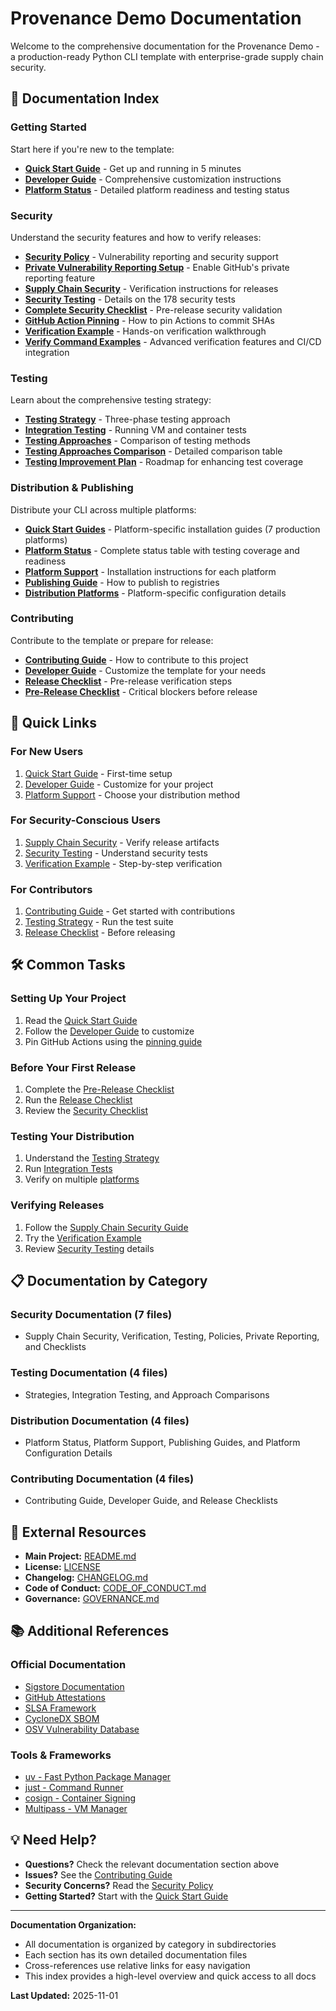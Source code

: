 # Provenance Demo Documentation

Welcome to the comprehensive documentation for the Provenance Demo - a production-ready Python CLI template with enterprise-grade supply chain security.

## 📖 Documentation Index

### Getting Started

Start here if you're new to the template:

- **[Quick Start Guide](../QUICK-START.md)** - Get up and running in 5 minutes
- **[Developer Guide](contributing/DEVELOPER-GUIDE.md)** - Comprehensive customization instructions
- **[Platform Status](distribution/PLATFORM-STATUS.md)** - Detailed platform readiness and testing status

### Security

Understand the security features and how to verify releases:

- **[Security Policy](security/SECURITY.md)** - Vulnerability reporting and security support
- **[Private Vulnerability Reporting Setup](security/PRIVATE-VULNERABILITY-REPORTING-SETUP.md)** - Enable GitHub's private reporting feature
- **[Supply Chain Security](security/SUPPLY-CHAIN.md)** - Verification instructions for releases
- **[Security Testing](security/SECURITY-TESTING.md)** - Details on the 178 security tests
- **[Complete Security Checklist](security/COMPLETE-SECURITY-CHECKLIST.md)** - Pre-release security validation
- **[GitHub Action Pinning](security/GITHUB-ACTION-PINS.md)** - How to pin Actions to commit SHAs
- **[Verification Example](security/VERIFICATION-EXAMPLE.md)** - Hands-on verification walkthrough
- **[Verify Command Examples](security/VERIFY-COMMAND-EXAMPLES.md)** - Advanced verification features and CI/CD integration

### Testing

Learn about the comprehensive testing strategy:

- **[Testing Strategy](testing/TESTING-STRATEGY.md)** - Three-phase testing approach
- **[Integration Testing](testing/INTEGRATION-TESTING.md)** - Running VM and container tests
- **[Testing Approaches](testing/TESTING-APPROACHES.md)** - Comparison of testing methods
- **[Testing Approaches Comparison](testing/TESTING-APPROACHES-COMPARISON.md)** - Detailed comparison table
- **[Testing Improvement Plan](testing/TESTING-IMPROVEMENT-PLAN.md)** - Roadmap for enhancing test coverage

### Distribution & Publishing

Distribute your CLI across multiple platforms:

- **[Quick Start Guides](distribution/quickstart/README.md)** - Platform-specific installation guides (7 production platforms)
- **[Platform Status](distribution/PLATFORM-STATUS.md)** - Complete status table with testing coverage and readiness
- **[Platform Support](distribution/PLATFORM-SUPPORT.md)** - Installation instructions for each platform
- **[Publishing Guide](distribution/PUBLISHING-GUIDE.md)** - How to publish to registries
- **[Distribution Platforms](distribution/distribution_platforms.md)** - Platform-specific configuration details

### Contributing

Contribute to the template or prepare for release:

- **[Contributing Guide](contributing/CONTRIBUTING.md)** - How to contribute to this project
- **[Developer Guide](contributing/DEVELOPER-GUIDE.md)** - Customize the template for your needs
- **[Release Checklist](contributing/RELEASE-CHECKLIST.md)** - Pre-release verification steps
- **[Pre-Release Checklist](contributing/PRE-RELEASE-CHECKLIST.md)** - Critical blockers before release

## 🎯 Quick Links

### For New Users

1. [Quick Start Guide](../QUICK-START.md) - First-time setup
2. [Developer Guide](contributing/DEVELOPER-GUIDE.md) - Customize for your project
3. [Platform Support](distribution/PLATFORM-SUPPORT.md) - Choose your distribution method

### For Security-Conscious Users

1. [Supply Chain Security](security/SUPPLY-CHAIN.md) - Verify release artifacts
2. [Security Testing](security/SECURITY-TESTING.md) - Understand security tests
3. [Verification Example](security/VERIFICATION-EXAMPLE.md) - Step-by-step verification

### For Contributors

1. [Contributing Guide](contributing/CONTRIBUTING.md) - Get started with contributions
2. [Testing Strategy](testing/TESTING-STRATEGY.md) - Run the test suite
3. [Release Checklist](contributing/RELEASE-CHECKLIST.md) - Before releasing

## 🛠️ Common Tasks

### Setting Up Your Project

1. Read the [Quick Start Guide](../QUICK-START.md)
2. Follow the [Developer Guide](contributing/DEVELOPER-GUIDE.md) to customize
3. Pin GitHub Actions using the [pinning guide](security/GITHUB-ACTION-PINS.md)

### Before Your First Release

1. Complete the [Pre-Release Checklist](contributing/PRE-RELEASE-CHECKLIST.md)
2. Run the [Release Checklist](contributing/RELEASE-CHECKLIST.md)
3. Review the [Security Checklist](security/COMPLETE-SECURITY-CHECKLIST.md)

### Testing Your Distribution

1. Understand the [Testing Strategy](testing/TESTING-STRATEGY.md)
2. Run [Integration Tests](testing/INTEGRATION-TESTING.md)
3. Verify on multiple [platforms](distribution/PLATFORM-SUPPORT.md)

### Verifying Releases

1. Follow the [Supply Chain Security Guide](security/SUPPLY-CHAIN.md)
2. Try the [Verification Example](security/VERIFICATION-EXAMPLE.md)
3. Review [Security Testing](security/SECURITY-TESTING.md) details

## 📋 Documentation by Category

### Security Documentation (7 files)

- Supply Chain Security, Verification, Testing, Policies, Private Reporting, and Checklists

### Testing Documentation (4 files)

- Strategies, Integration Testing, and Approach Comparisons

### Distribution Documentation (4 files)

- Platform Status, Platform Support, Publishing Guides, and Platform Configuration Details

### Contributing Documentation (4 files)

- Contributing Guide, Developer Guide, and Release Checklists

## 🔗 External Resources

- **Main Project:** [README.md](../README.md)
- **License:** [LICENSE](../LICENSE)
- **Changelog:** [CHANGELOG.md](../CHANGELOG.md)
- **Code of Conduct:** [CODE_OF_CONDUCT.md](../CODE_OF_CONDUCT.md)
- **Governance:** [GOVERNANCE.md](../GOVERNANCE.md)

## 📚 Additional References

### Official Documentation

- [Sigstore Documentation](https://docs.sigstore.dev/)
- [GitHub Attestations](https://docs.github.com/en/actions/security-guides/using-artifact-attestations-to-establish-provenance-for-builds)
- [SLSA Framework](https://slsa.dev/)
- [CycloneDX SBOM](https://cyclonedx.org/)
- [OSV Vulnerability Database](https://osv.dev/)

### Tools & Frameworks

- [uv - Fast Python Package Manager](https://github.com/astral-sh/uv)
- [just - Command Runner](https://github.com/casey/just)
- [cosign - Container Signing](https://github.com/sigstore/cosign)
- [Multipass - VM Manager](https://multipass.run/)

## 💡 Need Help?

- **Questions?** Check the relevant documentation section above
- **Issues?** See the [Contributing Guide](contributing/CONTRIBUTING.md)
- **Security Concerns?** Read the [Security Policy](security/SECURITY.md)
- **Getting Started?** Start with the [Quick Start Guide](../QUICK-START.md)

---

**Documentation Organization:**

- All documentation is organized by category in subdirectories
- Each section has its own detailed documentation files
- Cross-references use relative links for easy navigation
- This index provides a high-level overview and quick access to all docs

**Last Updated:** 2025-11-01
